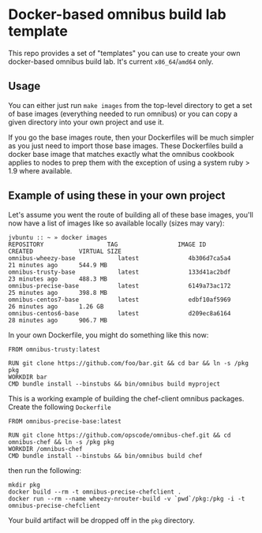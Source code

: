 # Docker-based omnibus build lab template
This repo provides a set of "templates" you can use to create your own docker-based omnibus build lab. It's current `x86_64`/`amd64` only.

## Usage
You can either just run `make images` from the top-level directory to get a set of base images (everything needed to run omnibus) or you can copy a given directory into your own project and use it.

If you go the base images route, then your Dockerfiles will be much simpler as you just need to import those base images. These Dockerfiles build a docker base image that matches exactly what the omnibus cookbook applies to nodes to prep them with the exception of using a system ruby > 1.9 where available.

## Example of using these in your own project
Let's assume you went the route of building all of these base images, you'll now have a list of images like so available locally (sizes may vary):

```
jvbuntu :: ~ » docker images
REPOSITORY                	TAG                 IMAGE ID            CREATED             VIRTUAL SIZE
omnibus-wheezy-base            latest              4b306d7ca5a4        21 minutes ago      544.9 MB
omnibus-trusty-base            latest              133d41ac2bdf        23 minutes ago      488.3 MB
omnibus-precise-base           latest              6149a73ac172        25 minutes ago      398.8 MB
omnibus-centos7-base           latest              edbf10af5969        26 minutes ago      1.26 GB
omnibus-centos6-base           latest              d209ec8a6164        28 minutes ago      906.7 MB
```

In your own Dockerfile, you might do something like this now:

```
FROM omnibus-trusty:latest

RUN git clone https://github.com/foo/bar.git && cd bar && ln -s /pkg pkg
WORKDIR bar
CMD bundle install --binstubs && bin/omnibus build myproject
```

This is a working example of building the chef-client omnibus packages. Create the following `Dockerfile`

```
FROM omnibus-precise-base:latest

RUN git clone https://github.com/opscode/omnibus-chef.git && cd omnibus-chef && ln -s /pkg pkg
WORKDIR /omnibus-chef
CMD bundle install --binstubs && bin/omnibus build chef
```

then run the following:
```
mkdir pkg
docker build --rm -t omnibus-precise-chefclient .
docker run --rm --name wheezy-nrouter-build -v `pwd`/pkg:/pkg -i -t omnibus-precise-chefclient
```

Your build artifact will be dropped off in the `pkg` directory.
